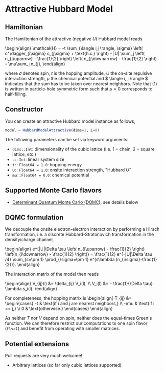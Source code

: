 # Attractive Hubbard Model

## Hamiltonian
The Hamiltonian of the attractive (negative $U$) Hubbard model reads

\begin{align}
\mathcal{H} = -t \sum_{\langle i,j \rangle, \sigma} \left( c^\dagger_{i\sigma} c_{j\sigma} + \text{h.c.} \right) - |U| \sum_j \left( n_{j\uparrow} - \frac{1}{2} \right) \left( n_{j\downarrow} - \frac{1}{2} \right) - \mu\sum_j n_{j},
\end{align}

where $\sigma$ denotes spin, $t$ is the hopping amplitude, $U$ the on-site repulsive interaction strength, $\mu$ the chemical potential and $ \langle i, j \rangle $ indicates that the sum has to be taken over nearest neighbors. Note that (1) is written in particle-hole symmetric form such that $\mu = 0$ corresponds to half-filling.

## Constructor
You can create an attractive Hubbard model instance as follows,
```julia
model = HubbardModelAttractive(dims=1, L=8)
```

The following parameters can be set via keyword arguments:

* `dims::Int`: dimensionality of the cubic lattice (i.e. 1 = chain, 2 = square lattice, etc.)
* `L::Int`: linear system size
* `t::Float64 = 1.0`: hopping energy
* `U::Float64 = 1.0`: onsite interaction strength, "Hubbard $U$"
* `mu::Float64 = 0.0`: chemical potential

## Supported Monte Carlo flavors

 * [Determinant Quantum Monte Carlo (DQMC)](@ref), see details below

## DQMC formulation

We decouple the onsite electron-electron interaction by performing a Hirsch transformation, i.e. a discrete Hubbard-Stratonovich transformation in the density/charge channel,

\begin{align}
e^{|U|\Delta \tau \left( n_{i\uparrow} - \frac{1}{2} \right) \left(n_{i\downarrow} - \frac{1}{2} \right)} = \frac{1}{2} e^{-|U|\Delta \tau /4} \sum_{s=\pm 1} \prod_{\sigma=\pm 1} e^{s\lambda (n_{i\sigma}-\frac{1}{2})}.
\end{align}

The interaction matrix of the model then reads

\begin{align}
V_{ij}(l) &= \delta_{ij} V_i(l), \\\\
V_i(l) &= - \frac{1}{\Delta \tau} \lambda s_i(l).
\end{align}

For completeness, the hopping matrix is
\begin{align}
T_{ij} &= \begin{cases} -t & \text{if i and j are nearest neighbors,} \\\\
-\mu & \text{if i == j,} \\\\
0 & \text{otherwise.} \end{cases}
\end{align}

As neither $T$ nor $V$ depend on spin, neither does the equal-times Green's function. We can therefore restrict our computations to one spin flavor (`flv=1`) and benefit from operating with smaller matrices.

## Potential extensions

Pull requests are very much welcome!

* Arbitrary lattices (so far only cubic lattices supported)